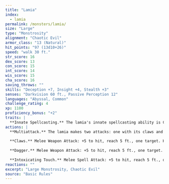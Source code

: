 ```yaml
---
title: "Lamia"
index:
  - lamia
permalink: /monsters/lamia/
size: "Large"
type: "Monstrosity"
alignment: "Chaotic Evil"
armor_class: "13 (Natural)"
hit_points: "97 (13d10+26)"
speed: "walk 30 ft."
str_score: 16
dex_score: 13
con_score: 15
int_score: 14
wis_score: 15
cha_score: 16
saving_throws: ""
skills: "Deception +7, Insight +4, Stealth +3"
senses: "Darkvision 60 ft., Passive Perception 12"
languages: "Abyssal, Common"
challenge_rating: 4
xp: 1100
proficiency_bonus: "+2"
traits: |
  **Innate Spellcasting.** The lamia's innate spellcasting ability is Charisma (spell save DC 13). It can innately cast the following spells, requiring no material components. At will: disguise self (any humanoid form), major image 3/day each: charm person, mirror image, scrying, suggestion 1/day: geas
actions: |
  **Multiattack.** The lamia makes two attacks: one with its claws and one with its dagger or Intoxicating Touch.
  
  **Claws.** Melee Weapon Attack: +5 to hit, reach 5 ft., one target. Hit: 14 (2d10 + 3) slashing damage.
  
  **Dagger.** Melee Weapon Attack: +5 to hit, reach 5 ft., one target. Hit: 5 (1d4 + 3) piercing damage.
  
  **Intoxicating Touch.** Melee Spell Attack: +5 to hit, reach 5 ft., one creature. Hit: The target is magically cursed for 1 hour. Until the curse ends, the target has disadvantage on Wisdom saving throws and all ability checks.
reactions: ""
excerpt: "Large Monstrosity, Chaotic Evil"
source: "Basic Rules"
---
```

